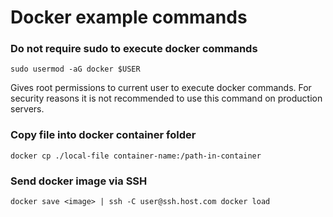 # Docker example commands

### Do not require sudo to execute docker commands

`sudo usermod -aG docker $USER`

Gives root permissions to current user to execute docker commands. For security reasons it is
not recommended to use this command on production servers. 

### Copy file into docker container folder

`docker cp ./local-file container-name:/path-in-container`

### Send docker image via SSH

`docker save <image> | ssh -C user@ssh.host.com docker load`